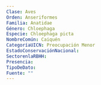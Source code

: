 ```yaml
---
Clase: Aves
Orden: Anseriformes
Familia: Anatidae
Género: Chloephaga
Especie: Chloephaga picta
NombreComún: Caiquén
CategoríaUICN: Preocupación Menor
EstadoConservaciónNacional: 
SectorenlaRBHH: 
Presencia: 
TipoDeDato: 
Fuente: ""
---
```

